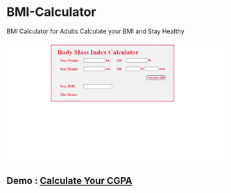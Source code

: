 # BMI-Calculator
BMI Calculator for Adults
Calculate your BMI and Stay Healthy

![BMI Calculator Calculator Preview](/bmi_calculator_preview.png)

## Demo : [Calculate Your CGPA](https://solaiman514.github.io/BMI-Calculator/BMI/)
